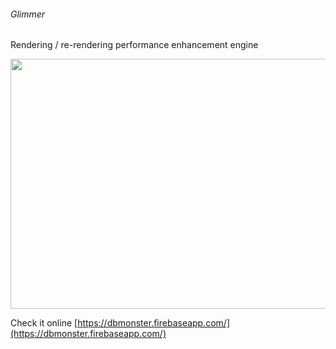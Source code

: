 ###### Glimmer
Rendering / re-rendering performance enhancement engine

<img src="resources/glimmer.gif" width=600 height=400>

Check it online [https://dbmonster.firebaseapp.com/](https://dbmonster.firebaseapp.com/)
